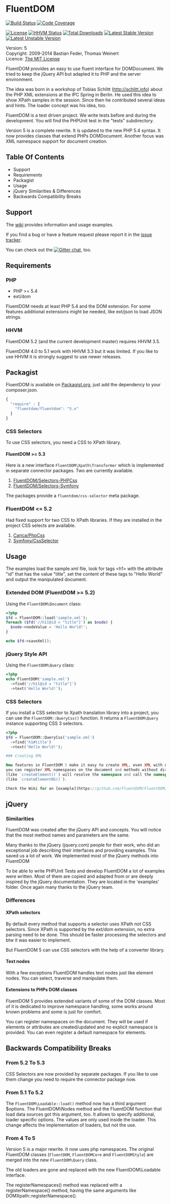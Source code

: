 # FluentDOM

[![Build Status](https://travis-ci.org/FluentDOM/FluentDOM.svg?branch=master)](https://travis-ci.org/FluentDOM/FluentDOM)
[![Code Coverage](https://scrutinizer-ci.com/g/FluentDOM/FluentDOM/badges/coverage.png?b=master)](https://scrutinizer-ci.com/g/FluentDOM/FluentDOM/?branch=master)

[![License](https://poser.pugx.org/fluentdom/fluentdom/license.svg)](http://www.opensource.org/licenses/mit-license.php)
[![HHVM Status](http://hhvm.h4cc.de/badge/fluentdom/fluentdom.png)](http://hhvm.h4cc.de/package/fluentdom/fluentdom)
[![Total Downloads](https://poser.pugx.org/fluentdom/fluentdom/downloads.svg)](https://packagist.org/packages/fluentdom/fluentdom)
[![Latest Stable Version](https://poser.pugx.org/fluentdom/fluentdom/v/stable.svg)](https://packagist.org/packages/fluentdom/fluentdom)
[![Latest Unstable Version](https://poser.pugx.org/fluentdom/fluentdom/v/unstable.svg)](https://packagist.org/packages/fluentdom/fluentdom)

  Version: 5<br />
  Copyright: 2009-2014 Bastian Feder, Thomas Weinert <br />
  Licence: [The MIT License](http://www.opensource.org/licenses/mit-license.php) <br />

FluentDOM provides an easy to use fluent interface for DOMDocument. We tried to
keep the jQuery API but adapted it to PHP and the server environment.

The idea was born in a workshop of Tobias Schlitt (http://schlitt.info) about
the PHP XML extensions at the IPC Spring in Berlin. He used this idea to show
XPath samples in the session. Since then he contributed several ideas and hints.
The loader concept was his idea, too.

FluentDOM is a test driven project. We write tests before and during the
development. You will find the PHPUnit test in the "tests" subdirectory.

Version 5 is a complete rewrite. It is updated to the new PHP 5.4 syntax. It
now provides classes that extend PHPs DOMDocument. Another focus was
XML namespace support for document creation.

## Table Of Contents
* Support
* Requirements
* Packagist
* Usage
* jQuery Similarities & Differences
* Backwards Compatibility Breaks

## Support

The [wiki](https://github.com/FluentDOM/FluentDOM/wiki) provides information and usage examples.

If you find a bug or have a feature request please report it in the [issue tracker](https://github.com/FluentDOM/FluentDOM/issues).

You can check out the [![Gitter chat](https://badges.gitter.im/FluentDOM/FluentDOM.png)](https://gitter.im/FluentDOM/FluentDOM), too.

## Requirements

### PHP

 * PHP >= 5.4
 * ext/dom

FluentDOM needs at least PHP 5.4 and the DOM extension. For some features
additional extensions might be needed, like ext/json to load JSON strings.

### HHVM

FluentDOM 5.2 (and the current development master) requires HHVM 3.5.

FluentDOM 4.0 to 5.1 work with HHVM 3.3 but it was limited. If you like to use
HHVM it is strongly suggest to use newer releases.

## Packagist

FluentDOM is available on [Packagist.org](https://packagist.org/packages/fluentdom/fluentdom), 
just add the dependency to your composer.json.

```javascript
{
  "require" : {
    "fluentdom/fluentdom": "5.x"
  }
}
```

### CSS Selectors

To use CSS selectors, you need a CSS to XPath library.

#### FluentDOM >= 5.3

Here is a new interface `FluentDOM\Xpath\Transformer` which is implemented in 
separate connector packages. Two are currently available.

  1. [FluentDOM/Selectors-PHPCss](https://github.com/FluentDOM/Selectors-PHPCss)
  2. [FluentDOM/Selectors-Symfony](https://github.com/FluentDOM/Selectors-Symfony)
  
The packages provide a `fluentdom/css-selector` meta package.

### FluentDOM <= 5.2

Had fixed support for two CSS to XPath libraries. If they are installed in the project
CSS selects are available.

  1. [Carica/PhpCss](https://github.com/ThomasWeinert/PhpCss)
  2. [Symfony/CssSelector](https://github.com/symfony/CssSelector)

## Usage

The examples load the sample.xml file,
look for tags &lt;h1> with the attribute "id" that has the value "title",
set the content of these tags to "Hello World" and output the manipulated
document.

### Extended DOM (FluentDOM >= 5.2)

Using the `FluentDOM\Document` class:

```php
<?php
$fd = FluentDOM::load('sample.xml');
foreach ($fd('//h1[@id = "title"]') as $node) {
  $node->nodeValue = 'Hello World!';
}

echo $fd->saveXml();
```

### jQuery Style API

Using the `FluentDOM\Query` class:

```php
<?php
echo FluentDOM('sample.xml')
  ->find('//h1[@id = "title"]')
  ->text('Hello World!');
```

### CSS Selectors

If you install a CSS selector to Xpath translation library into a project,
you can use the `FluentDOM::QueryCss()` function. It returns a `FluentDOM\Query` instance
supporting CSS 3 selectors.

```php
<?php
$fd = FluentDOM::QueryCss('sample.xml')
  ->find('h1#title')
  ->text('Hello World!');

### Creating XML

New features in FluentDOM 5 make it easy to create XML, even XML with namespaces. Basically 
you can register XML namespaces on the document and methods without direct namespace support 
(like `createElement()`) will resolve the namespace and call the namespace aware variant 
(like `createElementNS()`).

Check the Wiki for an [example](https://github.com/FluentDOM/FluentDOM/wiki/Creating-XML-with-Namespaces-%28Atom%29).

```

## jQuery

### Similarities

FluentDOM was created after the jQuery API and concepts. You will notice that
the most method names and parameters are the same.

Many thanks to the jQuery (jquery.com) people for their work, who did an
exceptional job describing their interfaces and providing examples. This saved
us a lot of work. We implemented most of the jQuery methods into FluentDOM

To be able to write PHPUnit Tests and develop FluentDOM a lot of examples were
written. Most of them are copied and adapted from or are deeply inspired by the
jQuery documentation. They are located in the 'examples' folder.
Once again many thanks to the jQuery team.

### Differences

#### XPath selectors

By default every method that supports a selector uses XPath not CSS selectors.
Since XPath is supported by the ext/dom extension, no extra parsing need to be
done. This should be faster processing the selectors and btw it was easier to implement.

But FluentDOM 5 can use CSS selectors with the help of a converter library.

#### Text nodes

With a few exceptions FluentDOM handles text nodes just like element nodes.
You can select, traverse and manipulate them.

#### Extensions to PHPs DOM classes

FluentDOM 5 provides extended variants of some of the DOM classes. Most of
it is dedicated to improve namespace handling, some works around known problems
and some is just for comfort.

You can register namespaces on the document. They will be used if elements
or attributes are created/updated and no explicit namespace is provided. You can
even register a default namespace for elements.

## Backwards Compatibility Breaks

### From 5.2 To 5.3

CSS Selectors are now provided by separate packages. If you like to use them
change you need to require the connector package now.

### From 5.1 To 5.2

The `FluentDOM\Loadable::load()` method now has a third argument $options. The
FluentDOM\Nodes method and the FluentDOM function that load data sources got this
argument, too. It allows to specify additional, loader specific options. The
values are only used inside the loader. This change affects the implementation of
loaders, but not the use. 
 
### From 4 To 5

Version 5 is a major rewrite. It now uses php namespaces. The original FluentDOM
classes (`FluentDOM`, `FluentDOMCore` and `FluentDOMStyle`) are merged into the new
`FluentDOM\Query` class.

The old loaders are gone and replaced with the new FluentDOM\Loadable interface.

The registerNamespaces() method was replaced with a registerNamespace() method,
having the same arguments like DOMXpath::registerNamespace().


